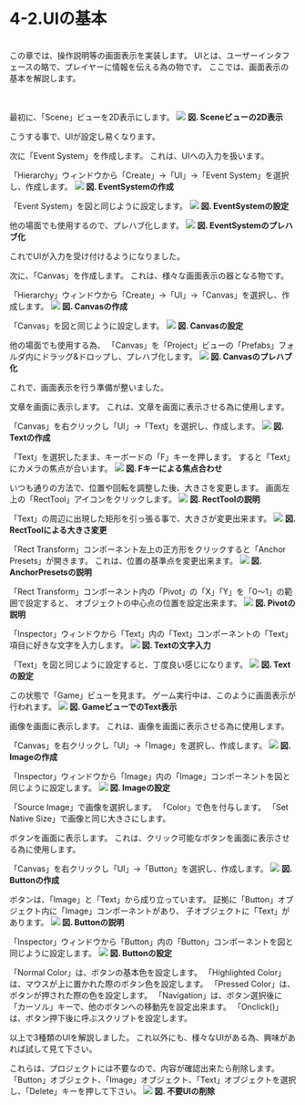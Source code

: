 # 4-2.UIの基本
<br>
この章では、操作説明等の画面表示を実装します。
UIとは、ユーザーインタフェースの略で、プレイヤーに情報を伝える為の物です。
ここでは、画面表示の基本を解説します。
<br>
<br>
<br>



最初に、「Scene」ビューを2D表示にします。
![](/Graphics/Unity/Chapter_4/UI_Standard/1.jpg)
**図. Sceneビューの2D表示**
<br>


こうする事で、UIが設定し易くなります。



次に「Event System」を作成します。
これは、UIへの入力を扱います。

「Hierarchy」ウィンドウから「Create」→「UI」→「Event System」を選択し、作成します。
![](/Graphics/Unity/Chapter_4/UI_Standard/2.jpg)
**図. EventSystemの作成**
<br>


「Event System」を図と同じように設定します。
![](/Graphics/Unity/Chapter_4/UI_Standard/3.jpg)
**図. EventSystemの設定**
<br>


他の場面でも使用するので、プレハブ化します。
![](/Graphics/Unity/Chapter_4/UI_Standard/4.jpg)
**図. EventSystemのプレハブ化**
<br>


これでUIが入力を受け付けるようになりました。



次に、「Canvas」を作成します。
これは、様々な画面表示の器となる物です。

「Hierarchy」ウィンドウから「Create」→「UI」→「Canvas」を選択し、作成します。
![](/Graphics/Unity/Chapter_4/UI_Standard/5.jpg)
**図. Canvasの作成**
<br>


「Canvas」を図と同じように設定します。
![](/Graphics/Unity/Chapter_4/UI_Standard/6.jpg)
**図. Canvasの設定**
<br>


他の場面でも使用する為、
「Canvas」を「Project」ビューの「Prefabs」フォルダ内にドラッグ&ドロップし、プレハブ化します。
![](/Graphics/Unity/Chapter_4/UI_Standard/7.jpg)
**図. Canvasのプレハブ化**
<br>


これで、画面表示を行う準備が整いました。
<br>


文章を画面に表示します。
これは、文章を画面に表示させる為に使用します。

「Canvas」を右クリックし「UI」→「Text」を選択し、作成します。
![](/Graphics/Unity/Chapter_4/UI_Standard/8.jpg)
**図. Textの作成**
<br>


「Text」を選択したまま、キーボードの「F」キーを押します。
すると「Text」にカメラの焦点が合います。
![](/Graphics/Unity/Chapter_4/UI_Standard/9.jpg)
**図. Fキーによる焦点合わせ**
<br>


いつも通りの方法で、位置や回転を調整した後、大きさを変更します。
画面左上の「RectTool」アイコンをクリックします。
![](/Graphics/Unity/Chapter_4/UI_Standard/10.jpg)
**図. RectToolの説明**
<br>


「Text」の周辺に出現した矩形を引っ張る事で、大きさが変更出来ます。
![](/Graphics/Unity/Chapter_4/UI_Standard/11.jpg)
**図. RectToolによる大きさ変更**
<br>


「Rect Transform」コンポーネント左上の正方形をクリックすると「Anchor Presets」が開きます。
これは、位置の基準点を変更出来ます。
![](/Graphics/Unity/Chapter_4/UI_Standard/12.jpg)
**図. AnchorPresetsの説明**
<br>


「Rect Transform」コンポーネント内の「Pivot」の「X」「Y」を「0～1」の範囲で設定すると、
オブジェクトの中心点の位置を設定出来ます。
![](/Graphics/Unity/Chapter_4/UI_Standard/13.jpg)
**図. Pivotの説明**
<br>


「Inspector」ウィンドウから「Text」内の「Text」コンポーネントの「Text」項目に好きな文字を入力します。
![](/Graphics/Unity/Chapter_4/UI_Standard/14.jpg)
**図. Textの文字入力**
<br>


「Text」を図と同じように設定すると、丁度良い感じになります。
![](/Graphics/Unity/Chapter_4/UI_Standard/15.jpg)
**図. Textの設定**
<br>


この状態で「Game」ビューを見ます。
ゲーム実行中は、このように画面表示が行われます。
![](/Graphics/Unity/Chapter_4/UI_Standard/16.jpg)
**図. GameビューでのText表示**
<br>



画像を画面に表示します。
これは、画像を画面に表示させる為に使用します。

「Canvas」を右クリックし「UI」→「Image」を選択し、作成します。
![](/Graphics/Unity/Chapter_4/UI_Standard/17.jpg)
**図. Imageの作成**
<br>


「Inspector」ウィンドウから「Image」内の「Image」コンポーネントを図と同じように設定します。
![](/Graphics/Unity/Chapter_4/UI_Standard/18.jpg)
**図. Imageの設定**
<br>


「Source Image」で画像を選択します。
「Color」で色を付与します。
「Set Native Size」で画像と同じ大きさにします。
<br>



ボタンを画面に表示します。
これは、クリック可能なボタンを画面に表示させる為に使用します。

「Canvas」を右クリックし「UI」→「Button」を選択し、作成します。
![](/Graphics/Unity/Chapter_4/UI_Standard/19.jpg)
**図. Buttonの作成**
<br>


ボタンは、「Image」と「Text」から成り立っています。
証拠に「Button」オブジェクト内に「Image」コンポーネントがあり、
子オブジェクトに「Text」があります。
![](/Graphics/Unity/Chapter_4/UI_Standard/20.jpg)
**図. Buttonの説明**
<br>


「Inspector」ウィンドウから「Button」内の「Button」コンポーネントを図と同じように設定します。
![](/Graphics/Unity/Chapter_4/UI_Standard/21.jpg)
**図. Buttonの設定**
<br>


「Normal Color」は、ボタンの基本色を設定します。
「Highlighted Color」は、マウスが上に置かれた際のボタン色を設定します。
「Pressed Color」は、ボタンが押された際の色を設定します。
「Navigation」は、ボタン選択後に「カーソル」キーで、他のボタンへの移動先を設定出来ます。
「Onclick()」は、ボタン押下後に呼ぶスクリプトを設定します。



以上で3種類のUIを解説しました。
これ以外にも、様々なUIがある為、興味があれば試して見て下さい。



これらは、プロジェクトには不要なので、内容が確認出来たら削除します。
「Button」オブジェクト、「Image」オブジェクト、「Text」オブジェクトを選択し、「Delete」キーを押して下さい。
![](/Graphics/Unity/Chapter_4/UI_Standard/22.jpg)
**図. 不要UIの削除**
<br>


